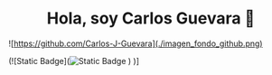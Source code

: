 <h1 align="center">Hola, soy <a>Carlos Guevara</a> 👋</h1>

![https://github.com/Carlos-J-Guevara](./imagen_fondo_github.png)

(![Static Badge](![Static Badge](https://img.shields.io/badge/Likedin-blue?style=plastic&logo=%3Ci%20class%3D%22fa-brands%20fa-linkedin%22%3E%3C%2Fi%3E&cacheSeconds=https%3A%2F%2Fwww.linkedin.com%2Fin%2Fcarlos-jose-angel-guevara-micciollo-a0925616b%2F)
)
)]

<!--
**Carlos-J-Guevara/Carlos-J-Guevara** is a ✨ _special_ ✨ repository because its `README.md` (this file) appears on your GitHub profile.

Here are some ideas to get you started:

- 🔭 I’m currently working on ...
- 🌱 I’m currently learning ...
- 👯 I’m looking to collaborate on ...
- 🤔 I’m looking for help with ...
- 💬 Ask me about ...
- 📫 How to reach me: ...
- 😄 Pronouns: ...
- ⚡ Fun fact: ...
-->
